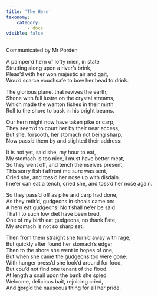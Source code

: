 ```yaml
---
title: 'The Hern'
taxonomy:
    category:
        - docs
visible: false
---
```


<div class="author">Communicated by Mr Porden</div>

A pamper’d hern of lofty mien, in state  
Strutting along upon a river’s brink,  
Pleas’d with her won majestic air and gait,  
Wou’d scarce vouchsafe to bow her head to drink.

The glorious planet that revives the earth,  
Shone with full lustre on the crystal streams,  
Which made the wanton fishes in their mirth  
Roll to the shore to bask in his bright beams.

Our hern might now have taken pike or carp,  
They seem’d to court her by their near access,  
But she, forsooth, her stomach not being sharp,  
Now pass’d them by and slighted their address:

It is not yet, said she, my hour to eat,  
My stomach is too nice, I must have better meat,  
So they went off, and tench themselves present;  
This sorry fish t’affront me sure was sent,  
Cried she, and toss’d her nose up with disdain.  
I ne’er can eat a tench, cried she, and toss’d her nose again.

So they pass’d off as pike and carp had done,  
As they retir’d, gudgeons in shoals came on:  
A hern eat gudgeons! No t’shall ne’er be said  
That I to such low diet have been bred,  
One of my birth eat gudgeons, no thank Fate,  
My stomach is not so sharp set.

Then from them straight she turn’d away with rage,  
But quickly after found her stomach’s edge;  
Then to the shore she went in hopes of one,  
But when she came the gudgeons too were gone:  
With hunger press’d she look’d around for food,  
But cou’d not find one tenant of the flood.  
At length a snail upon the bank she spied  
Welcome, delicious bait, rejoicing cried,  
And gorg’d the nauseous thing for all her pride.
